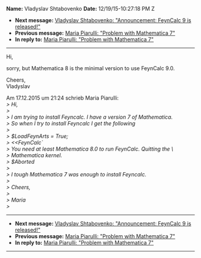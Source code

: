 **Name:** Vladyslav Shtabovenko
**Date:** 12/19/15-10:27:18 PM Z

  - **Next message:** [Vladyslav Shtabovenko: "Announcement: FeynCalc 9
    is released\!"](1014.html)
  - **Previous message:** [Maria Piarulli: "Problem with Mathematica
    7"](1012.html)
  - **In reply to:** [Maria Piarulli: "Problem with Mathematica
    7"](1012.html)

-----

Hi,  

sorry, but Mathematica 8 is the minimal version to use FeynCalc 9.0.  

Cheers,  
Vladyslav  

Am 17.12.2015 um 21:24 schrieb Maria Piarulli:  
*\> Hi,*  
*\>*  
*\> I am trying to install Feyncalc. I have a version 7 of
Mathematica.*  
*\> So when I try to install Feyncalc I get the following*  
*\>*  
*\> $LoadFeynArts = True;*  
*\> <<FeynCalc\`*  
*\> You need at least Mathematica 8.0 to run FeynCalc. Quitting the
\\*  
*\> Mathematica kernel.*  
*\> $Aborted*  
*\>*  
*\> I tough Mathematica 7 was enough to install Feyncalc.*  
*\>*  
*\> Cheers,*  
*\>*  
*\> Maria*  
*\>*  

-----

  - **Next message:** [Vladyslav Shtabovenko: "Announcement: FeynCalc 9
    is released\!"](1014.html)
  - **Previous message:** [Maria Piarulli: "Problem with Mathematica
    7"](1012.html)
  - **In reply to:** [Maria Piarulli: "Problem with Mathematica
    7"](1012.html)

-----

